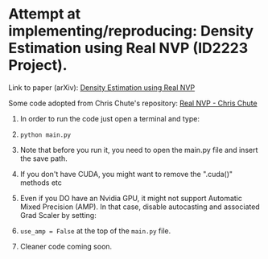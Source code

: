 # Attempt at implementing/reproducing: Density Estimation using Real NVP (ID2223 Project).
Link to paper (arXiv): [Density Estimation using Real NVP](https://arxiv.org/abs/1605.08803)

Some code adopted from Chris Chute's repository: [Real NVP - Chris Chute](https://github.com/chrischute/real-nvp)


1. In order to run the code just open a terminal and type:
2. ``` python main.py ```
3. Note that before you run it, you need to open the main.py file and insert the save path.
4. If you don't have CUDA, you might want to remove the ".cuda()" methods etc
5. Even if you DO have an Nvidia GPU, it might not support Automatic Mixed Precision (AMP). In that case, disable autocasting and associated Grad Scaler by setting:
6.  ``` use_amp = False ``` at the top of the  ``` main.py ``` file.

7. Cleaner code coming soon.


